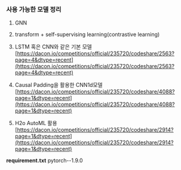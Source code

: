 ### 사용 가능한 모델 정리

1. GNN
2. transform + self-supervising learning(contrastive learning)
3. LSTM 혹은 CNN와 같은 기본 모델
[https://dacon.io/competitions/official/235720/codeshare/2563?page=4&dtype=recent](https://dacon.io/competitions/official/235720/codeshare/2563?page=4&dtype=recent)
4. Causal Padding을 활용한 CNN1d모델
    [https://dacon.io/competitions/official/235720/codeshare/4088?page=1&dtype=recent](https://dacon.io/competitions/official/235720/codeshare/4088?page=1&dtype=recent)
    
5. H2o AutoML 활용
[https://dacon.io/competitions/official/235720/codeshare/2914?page=1&dtype=recent](https://dacon.io/competitions/official/235720/codeshare/2914?page=1&dtype=recent)


**requirement.txt**
pytorch--1.9.0


